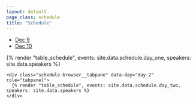 ```yaml
---
layout: default
page_class: schedule
title: "Schedule"
---
```


<div class="schedule-browser" data-controller="schedule">
  <nav class="schedule-browser__navigation" data-schedule-target="navigation">
    <ul class="nav nav--pills" role="tablist">
      <li class="nav__item">
        <a class="nav__link nav__link--active" href="/schedule/day-1" data-day="day-1"  data-action="schedule#toggleTab" role="tab">Dec 9</a>
      </li>
      <li class="nav__item">
        <a class="nav__link" href="/schedule/#day-2" data-day="day-2" data-action="schedule#toggleTab" role="tab">Dec 10</a>
      </li>
    </ul>
  </nav>

  <div class="schedule-browser__content" data-schedule-target="tabpane">
    <div class="schedule-browser__tabpane schedule-browser__tabpane--active" data-day="day-1" role="tabpanel">
      {% render "table_schedule", events: site.data.schedule.day_one, speakers: site.data.speakers %}
    </div>

    <div class="schedule-browser__tabpane" data-day="day-2" role="tabpanel">  
      {% render "table_schedule", events: site.data.schedule.day_two, speakers: site.data.speakers %}
    </div>
  </div>
</div>
